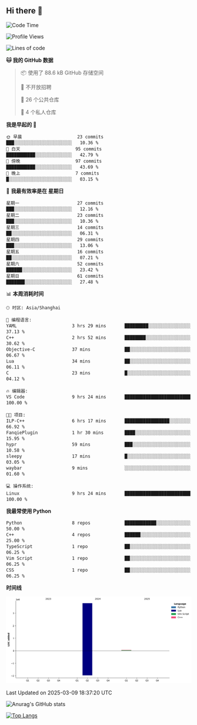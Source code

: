 ## Hi there 👋

<!--
**ZeroMapleQvQ/ZeroMapleQvQ** is a ✨ _special_ ✨ repository because its `README.md` (this file) appears on your GitHub profile.

Here are some ideas to get you started:

- 🔭 I’m currently working on ...
- 🌱 I’m currently learning ...
- 👯 I’m looking to collaborate on ...
- 🤔 I’m looking for help with ...
- 💬 Ask me about ...
- 📫 How to reach me: ...
- 😄 Pronouns: ...
- ⚡ Fun fact: ...
-->

<!--START_SECTION:waka-->
![Code Time](http://img.shields.io/badge/Code%20Time-37%20hrs%2046%20mins-blue)

![Profile Views](http://img.shields.io/badge/%E4%B8%AA%E4%BA%BA%E8%B5%84%E6%96%99%E8%A7%82%E7%9C%8B%E6%AC%A1%E6%95%B0-0-blue)

![Lines of code](https://img.shields.io/badge/%E4%BB%8E%E3%80%8CHello%20World%E3%80%8D%E8%B5%B7%E6%88%91%E5%B7%B2%E7%BB%8F%E5%86%99%E4%BA%86-3.9%20million%20%E8%A1%8C%E4%BB%A3%E7%A0%81-blue)

**🐱 我的 GitHub 数据** 

> 📦  使用了 88.6 kB GitHub 存储空间 
 > 
> 🚫 不开放招聘
 > 
> 📜 26 个公共仓库 
 > 
> 🔑 4 个私人仓库 
 > 
**我是早起的 🐤** 

```text
🌞 早晨                     23 commits          ███░░░░░░░░░░░░░░░░░░░░░░   10.36 % 
🌆 白天                     95 commits          ███████████░░░░░░░░░░░░░░   42.79 % 
🌃 傍晚                     97 commits          ███████████░░░░░░░░░░░░░░   43.69 % 
🌙 晚上                     7 commits           █░░░░░░░░░░░░░░░░░░░░░░░░   03.15 % 
```
📅 **我最有效率是在 星期日** 

```text
星期一                      27 commits          ███░░░░░░░░░░░░░░░░░░░░░░   12.16 % 
星期二                      23 commits          ███░░░░░░░░░░░░░░░░░░░░░░   10.36 % 
星期三                      14 commits          ██░░░░░░░░░░░░░░░░░░░░░░░   06.31 % 
星期四                      29 commits          ███░░░░░░░░░░░░░░░░░░░░░░   13.06 % 
星期五                      16 commits          ██░░░░░░░░░░░░░░░░░░░░░░░   07.21 % 
星期六                      52 commits          ██████░░░░░░░░░░░░░░░░░░░   23.42 % 
星期日                      61 commits          ███████░░░░░░░░░░░░░░░░░░   27.48 % 
```


📊 **本周消耗时间** 

```text
🕑︎ 时区: Asia/Shanghai

💬 编程语言: 
YAML                     3 hrs 29 mins       █████████░░░░░░░░░░░░░░░░   37.13 % 
C++                      2 hrs 52 mins       ████████░░░░░░░░░░░░░░░░░   30.62 % 
Objective-C              37 mins             ██░░░░░░░░░░░░░░░░░░░░░░░   06.67 % 
Lua                      34 mins             ██░░░░░░░░░░░░░░░░░░░░░░░   06.11 % 
C                        23 mins             █░░░░░░░░░░░░░░░░░░░░░░░░   04.12 % 

🔥 编辑器: 
VS Code                  9 hrs 24 mins       █████████████████████████   100.00 % 

🐱‍💻 项目: 
ILP-C++                  6 hrs 17 mins       █████████████████░░░░░░░░   66.92 % 
FanqiePlugin             1 hr 30 mins        ████░░░░░░░░░░░░░░░░░░░░░   15.95 % 
hypr                     59 mins             ███░░░░░░░░░░░░░░░░░░░░░░   10.58 % 
sleepy                   17 mins             █░░░░░░░░░░░░░░░░░░░░░░░░   03.05 % 
waybar                   9 mins              ░░░░░░░░░░░░░░░░░░░░░░░░░   01.60 % 

💻 操作系统: 
Linux                    9 hrs 24 mins       █████████████████████████   100.00 % 
```

**我最常使用 Python** 

```text
Python                   8 repos             ████████████░░░░░░░░░░░░░   50.00 % 
C++                      4 repos             ██████░░░░░░░░░░░░░░░░░░░   25.00 % 
TypeScript               1 repo              ██░░░░░░░░░░░░░░░░░░░░░░░   06.25 % 
Vim Script               1 repo              ██░░░░░░░░░░░░░░░░░░░░░░░   06.25 % 
CSS                      1 repo              ██░░░░░░░░░░░░░░░░░░░░░░░   06.25 % 
```



**时间线**

![Lines of Code chart](https://raw.githubusercontent.com/bkctwy/bkctwy/main/assets/bar_graph.png)


 Last Updated on 2025-03-09 18:37:20 UTC
<!--END_SECTION:waka-->


![Anurag's GitHub stats](https://grs.bkctwy.tech/api?username=bkctwy&theme=dracula&show_icons=true)


[![Top Langs](https://grs.bkctwy.tech/api/top-langs/?username=bkctwy&layout=compact&theme=dracula)](https://github.com/anuraghazra/github-readme-stats)
